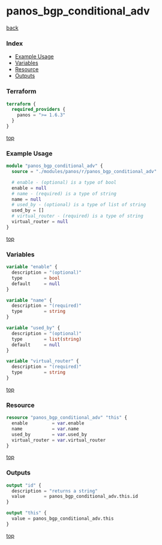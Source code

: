 # panos_bgp_conditional_adv

[back](../panos.md)

### Index

- [Example Usage](#example-usage)
- [Variables](#variables)
- [Resource](#resource)
- [Outputs](#outputs)

### Terraform

```terraform
terraform {
  required_providers {
    panos = ">= 1.6.3"
  }
}
```

[top](#index)

### Example Usage

```terraform
module "panos_bgp_conditional_adv" {
  source = "./modules/panos/r/panos_bgp_conditional_adv"

  # enable - (optional) is a type of bool
  enable = null
  # name - (required) is a type of string
  name = null
  # used_by - (optional) is a type of list of string
  used_by = []
  # virtual_router - (required) is a type of string
  virtual_router = null
}
```

[top](#index)

### Variables

```terraform
variable "enable" {
  description = "(optional)"
  type        = bool
  default     = null
}

variable "name" {
  description = "(required)"
  type        = string
}

variable "used_by" {
  description = "(optional)"
  type        = list(string)
  default     = null
}

variable "virtual_router" {
  description = "(required)"
  type        = string
}
```

[top](#index)

### Resource

```terraform
resource "panos_bgp_conditional_adv" "this" {
  enable         = var.enable
  name           = var.name
  used_by        = var.used_by
  virtual_router = var.virtual_router
}
```

[top](#index)

### Outputs

```terraform
output "id" {
  description = "returns a string"
  value       = panos_bgp_conditional_adv.this.id
}

output "this" {
  value = panos_bgp_conditional_adv.this
}
```

[top](#index)
